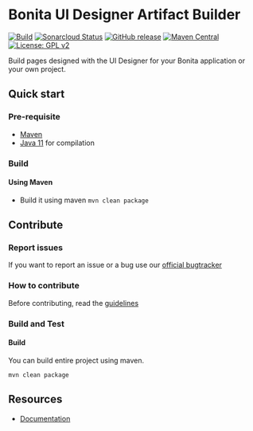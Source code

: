 # Bonita UI Designer Artifact Builder

[![Build](https://github.com/bonitasoft/bonita-ui-designer-artifact-builder/workflows/Build/badge.svg)](https://github.com/bonitasoft/bonita-ui-designer-artifact-builder/actions/workflows/build.yml)
[![Sonarcloud Status](https://sonarcloud.io/api/project_badges/measure?project=bonitasoft_bonita-ui-designer-artifact-builder&metric=alert_status)](https://sonarcloud.io/dashboard?id=bonitasoft_bonita-ui-designer-artifact-builder)
[![GitHub release](https://img.shields.io/github/v/release/bonitasoft/bonita-ui-designer-artifact-builder?color=blue&label=Release)](https://github.com/bonitasoft/bonita-ui-designer-artifact-builder/releases)
[![Maven Central](https://img.shields.io/maven-central/v/org.bonitasoft.web/ui-designer-artifact-builder.svg?label=Maven%20Central&color=orange&logo=apachemaven)](https://central.sonatype.com/artifact/org.bonitasoft.web/ui-designer-artifact-builder/)
[![License: GPL v2](https://img.shields.io/badge/License-GPL%20v2-yellow.svg)](https://www.gnu.org/licenses/old-licenses/gpl-2.0.en.html)

Build pages designed with the UI Designer for your Bonita application or your own project.

## Quick start

### Pre-requisite

* [Maven][maven]
* [Java 11][java] for compilation

### Build

#### Using Maven

* Build it using maven `mvn clean package`

## Contribute

### Report issues

If you want to report an issue or a bug use our [official bugtracker](https://bonita.atlassian.net/projects/BBPMC)

### How to contribute
Before contributing, read the [guidelines][contributing.md]

### Build and Test

#### Build

You can build entire project using maven.
    
    mvn clean package   
    

## Resources

* [Documentation][documentation]


[maven]: https://maven.apache.org/
[java]: https://www.java.com/fr/download/
[uid-repo]: https://github.com/bonitasoft/bonita-ui-designer
[download]: https://www.bonitasoft.com/downloads
[documentation]: https://documentation.bonitasoft.com
[contributing.md]: https://github.com/bonitasoft/bonita-developer-resources/blob/master/CONTRIBUTING.MD

    
